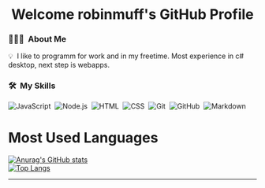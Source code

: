 <h1 align="center">Welcome robinmuff's GitHub Profile<br/> </h1> 

### 👨🏻‍💻 &nbsp;About Me

💡 &nbsp;I like to programm for work and in my freetime. Most experience in c# desktop, next step is webapps.

### 🛠 &nbsp;My Skills

![JavaScript](https://img.shields.io/badge/-JavaScript-333333?style=flat&logo=javascript)&nbsp;
![Node.js](https://img.shields.io/badge/-Node.js-333333?style=flat&logo=node.js)&nbsp;
![HTML](https://img.shields.io/badge/-HTML-333333?style=flat&logo=HTML5)&nbsp;
![CSS](https://img.shields.io/badge/-CSS-333333?style=flat&logo=CSS3&logoColor=1572B6)&nbsp;
![Git](https://img.shields.io/badge/-Git-333333?style=flat&logo=git)&nbsp;
![GitHub](https://img.shields.io/badge/-GitHub-333333?style=flat&logo=github)&nbsp;
![Markdown](https://img.shields.io/badge/-Markdown-333333?style=flat&logo=markdown)&nbsp;

# Most Used Languages #

[![Anurag's GitHub stats](https://github-readme-stats.vercel.app/api?username=robinmuff&show_icons=true&title_color=fff&icon_color=79ff97&text_color=9f9f9f&bg_color=151515)](https://github.com/anuraghazra/github-readme-stats)<br/>
[![Top Langs](https://github-readme-stats.vercel.app/api/top-langs/?username=robinmuff&show_icons=true&title_color=fff&icon_color=79ff97&text_color=9f9f9f&bg_color=151515)](https://github.com/anuraghazra/github-readme-stats)&nbsp;

---
